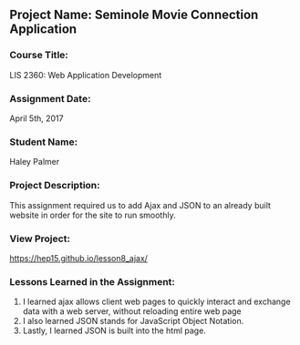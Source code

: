 ## Project Name:  Seminole Movie Connection Application

### Course Title:
LIS 2360:  Web Application Development

### Assignment Date:  
April 5th, 2017

### Student Name:  
Haley Palmer

### Project Description:
This assignment required us to add Ajax and JSON to an already built website in order for the site to run smoothly.

### View Project:
https://hep15.github.io/lesson8_ajax/

### Lessons Learned in the Assignment:
1. I learned ajax allows client web pages to quickly interact and
exchange data with a web server, without reloading entire web page
2. I also learned JSON stands for JavaScript Object Notation.
3. Lastly, I learned JSON is built into the html page.
